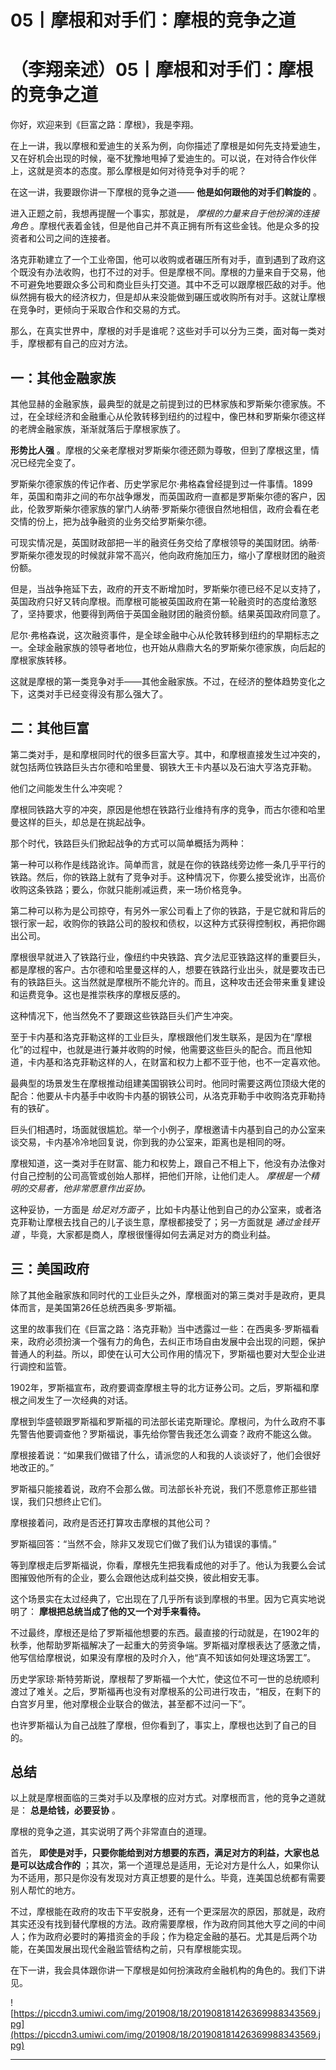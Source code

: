 # 05丨摩根和对手们：摩根的竞争之道

# （李翔亲述）05丨摩根和对手们：摩根的竞争之道

你好，欢迎来到《巨富之路：摩根》，我是李翔。

在上一讲，我以摩根和爱迪生的关系为例，向你描述了摩根是如何先支持爱迪生，又在好机会出现的时候，毫不犹豫地甩掉了爱迪生的。可以说，在对待合作伙伴上，这就是资本的态度。那么摩根是如何对待竞争对手的呢？

在这一讲，我要跟你讲一下摩根的竞争之道—— **他是如何跟他的对手们斡旋的** 。

进入正题之前，我想再提醒一个事实，那就是， *摩根的力量来自于他扮演的连接角色* 。摩根代表着金钱，但是他自己并不真正拥有所有这些金钱。他是众多的投资者和公司之间的连接者。

洛克菲勒建立了一个工业帝国，他可以收购或者碾压所有对手，直到遇到了政府这个既没有办法收购，也打不过的对手。但是摩根不同。摩根的力量来自于交易，他不可避免地要跟众多公司和商业巨头打交道。其中不乏可以跟摩根匹敌的对手。他纵然拥有极大的经济权力，但是却从来没能做到碾压或收购所有对手。这就让摩根在竞争时，更倾向于采取合作和交易的方式。

那么，在真实世界中，摩根的对手是谁呢？这些对手可以分为三类，面对每一类对手，摩根都有自己的应对方法。

## 一：其他金融家族

其他显赫的金融家族，最典型的就是之前提到过的巴林家族和罗斯柴尔德家族。不过，在全球经济和金融重心从伦敦转移到纽约的过程中，像巴林和罗斯柴尔德这样的老牌金融家族，渐渐就落后于摩根家族了。

 **形势比人强** 。摩根的父亲老摩根对罗斯柴尔德还颇为尊敬，但到了摩根这里，情况已经完全变了。

罗斯柴尔德家族的传记作者、历史学家尼尔·弗格森曾经提到过一件事情。1899年，英国和南非之间的布尔战争爆发，而英国政府一直都是罗斯柴尔德的客户，因此，伦敦罗斯柴尔德家族的掌门人纳蒂·罗斯柴尔德很自然地相信，政府会看在老交情的份上，把为战争融资的业务交给罗斯柴尔德。

可现实情况是，英国财政部把一半的融资任务交给了摩根领导的美国财团。纳蒂·罗斯柴尔德发现的时候就非常不高兴，他向政府施加压力，缩小了摩根财团的融资份额。

但是，当战争拖延下去，政府的开支不断增加时，罗斯柴尔德已经不足以支持了，英国政府只好又转向摩根。而摩根可能被英国政府在第一轮融资时的态度给激怒了，坚持要求，他要得到两倍于英国金融财团的融资份额。结果英国政府同意了。

尼尔·弗格森说，这次融资事件，是全球金融中心从伦敦转移到纽约的早期标志之一。全球金融家族的领导者地位，也开始从鼎鼎大名的罗斯柴尔德家族，向后起的摩根家族转移。

这就是摩根的第一类竞争对手——其他金融家族。不过，在经济的整体趋势变化之下，这类对手已经变得没有那么强大了。

## 二：其他巨富

第二类对手，是和摩根同时代的很多巨富大亨。其中，和摩根直接发生过冲突的，就包括两位铁路巨头古尔德和哈里曼、钢铁大王卡内基以及石油大亨洛克菲勒。

他们之间能发生什么冲突呢？

摩根同铁路大亨的冲突，原因是他想在铁路行业维持有序的竞争，而古尔德和哈里曼这样的巨头，却总是在挑起战争。

那个时代，铁路巨头们掀起战争的方式可以简单概括为两种：

第一种可以称作是线路讹诈。简单而言，就是在你的铁路线旁边修一条几乎平行的铁路。然后，你的铁路上就有了竞争对手。这种情况下，你要么接受讹诈，出高价收购这条铁路；要么，你就只能削减运费，来一场价格竞争。

第二种可以称为是公司掠夺，有另外一家公司看上了你的铁路，于是它就和背后的银行家一起，收购你的铁路公司的股权和债权，以这种方式获得控制权，再把你踢出公司。

摩根很早就进入了铁路行业，像纽约中央铁路、宾夕法尼亚铁路这样的重要巨头，都是摩根的客户。古尔德和哈里曼这样的人，想要在铁路行业出头，就是要攻击已有的铁路巨头。这当然就是摩根所不能允许的。而且，这种攻击还会带来重复建设和运费竞争。这也是推崇秩序的摩根反感的。

这种情况下，他当然免不了要跟这些铁路巨头们产生冲突。

至于卡内基和洛克菲勒这样的工业巨头，摩根跟他们发生联系，是因为在“摩根化”的过程中，也就是进行兼并收购的时候，他需要这些巨头的配合。而且他知道，卡内基和洛克菲勒这样的人，在财富和权力上都不亚于他，也不一定喜欢他。

最典型的场景发生在摩根推动组建美国钢铁公司时。他同时需要这两位顶级大佬的配合：他要从卡内基手中收购卡内基的钢铁公司，从洛克菲勒手中收购洛克菲勒持有的铁矿。

巨头们相遇时，场面就很尴尬。举一个小例子，摩根邀请卡内基到自己的办公室来谈交易，卡内基冷冷地回复说，你到我的办公室来，距离也是相同的呀。

摩根知道，这一类对手在财富、能力和权势上，跟自己不相上下，他没有办法像对付自己控制的公司高管或创始人那样，把他们开除，让他们走人。 *摩根是一个精明的交易者，他非常愿意作出妥协。*

这种妥协，一方面是 *给足对方面子* ，比如卡内基让他到自己的办公室来，或者洛克菲勒让摩根去找自己的儿子谈生意，摩根都接受了；另一方面就是 *通过金钱开道* ，毕竟，大家都是商人，摩根很懂得如何去满足对方的商业利益。

## 三：美国政府

除了其他金融家族和同时代的工业巨头之外，摩根面对的第三类对手是政府，更具体而言，是美国第26任总统西奥多·罗斯福。

这里的故事我们在《巨富之路：洛克菲勒》当中透露过一些：在西奥多·罗斯福看来，政府必须扮演一个强有力的角色，去纠正市场自由发展中会出现的问题，保护普通人的利益。所以，即使在认可大公司作用的情况下，罗斯福也要对大型企业进行调控和监管。

1902年，罗斯福宣布，政府要调查摩根主导的北方证券公司。之后，罗斯福和摩根之间发生了一次经典的对话。

摩根到华盛顿跟罗斯福和罗斯福的司法部长诺克斯理论。摩根问，为什么政府不事先警告他要调查他？罗斯福说，事先给你警告我还怎么调查？政府不能这么做。

摩根接着说：“如果我们做错了什么，请派您的人和我的人谈谈好了，他们会很好地改正的。”

罗斯福只能接着说，政府不会那么做。司法部长补充说，我们不愿意修正那些错误，我们只想终止它们。

摩根接着问，政府是否还打算攻击摩根的其他公司？

罗斯福回答：“当然不会，除非又发现它们做了我们认为错误的事情。”

等到摩根走后罗斯福说，你看，摩根先生把我看成他的对手了。他认为我要么会试图摧毁他所有的企业，要么会跟他达成利益交换，彼此相安无事。

这个场景实在太过经典了，它出现在了几乎所有谈到摩根的书里。因为它真实地说明了： **摩根把总统当成了他的又一个对手来看待。**

不过最终，摩根还是给了罗斯福他想要的东西。最直接的行动就是，在1902年的秋季，他帮助罗斯福解决了一起重大的劳资争端。罗斯福对摩根表达了感激之情，他写信给摩根说，如果没有摩根的及时介入，他“真不知该如何处理这场罢工”。

历史学家琼·斯特劳斯说，摩根帮了罗斯福一个大忙，使这位不可一世的总统顺利渡过了难关。之后，罗斯福再也没有对摩根系的公司进行攻击，“相反，在剩下的白宫岁月里，他对摩根企业联合的做法，甚至都不过问一下”。

也许罗斯福认为自己战胜了摩根，但你看到了，事实上，摩根也达到了自己的目的。

## 总结

以上就是摩根面临的三类对手以及摩根的应对方式。对摩根而言，他的竞争之道就是： **总是给钱，必要妥协** 。

摩根的竞争之道，其实说明了两个非常直白的道理。

首先， **即使是对手，只要你能给到对方想要的东西，满足对方的利益，大家也总是可以达成合作的** ；其次，第一个道理总是适用，无论对方是什么人，如果你认为不适用，那只是你没有发现对方真正想要的是什么。毕竟，连美国总统都有需要别人帮忙的地方。

不过，摩根能在政府的攻击下平安脱身，还有一个更深层次的原因，那就是，政府其实还没有找到替代摩根的方法。政府需要摩根，作为政府同其他大亨之间的中间人；作为政府必要时的筹措资金的手段；作为稳定金融的基石。尤其是后两个功能，在美国发展出现代金融监管结构之前，只有摩根能实现。

在下一讲，我会具体跟你讲一下摩根是如何扮演政府金融机构的角色的。我们下讲见。

![https://piccdn3.umiwi.com/img/201908/18/201908181426369988343569.jpg](https://piccdn3.umiwi.com/img/201908/18/201908181426369988343569.jpg)

---
